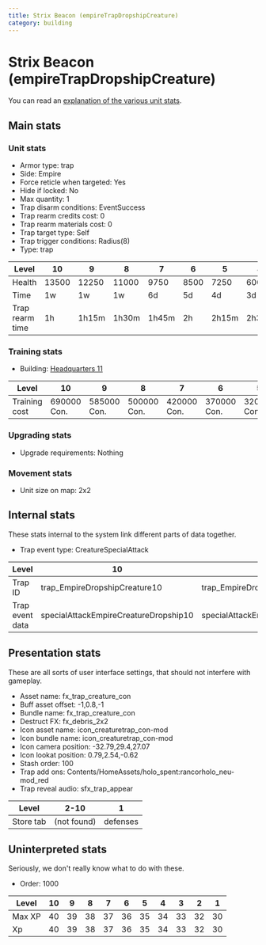 ```yaml
---
title: Strix Beacon (empireTrapDropshipCreature)
category: building
---
```


# Strix Beacon (empireTrapDropshipCreature)

You can read an [explanation  of the various unit stats](unitexplained.md).

## Main stats

### Unit stats

  * Armor type: trap
  * Side: Empire
  * Force reticle when targeted: Yes
  * Hide if locked: No
  * Max quantity: 1
  * Trap disarm conditions: EventSuccess
  * Trap rearm credits cost: 0
  * Trap rearm materials cost: 0
  * Trap target type: Self
  * Trap trigger conditions: Radius(8)
  * Type: trap

|Level          |10   |9    |8    |7    |6   |5    |4    |3   |2    |1   |
|---------------|-----|-----|-----|-----|----|-----|-----|----|-----|----|
|Health         |13500|12250|11000|9750 |8500|7250 |6000 |4500|3750 |2500|
|Time           |1w   |1w   |1w   |6d   |5d  |4d   |3d   |2d  |1d   |5s  |
|Trap rearm time|1h   |1h15m|1h30m|1h45m|2h  |2h15m|2h30m|3h  |3h30m|4h  |


### Training stats

  * Building: [Headquarters 11](empireHQ.html)

|Level        |10         |9          |8          |7          |6          |5          |4          |3          |2          |1          |
|-------------|-----------|-----------|-----------|-----------|-----------|-----------|-----------|-----------|-----------|-----------|
|Training cost|690000 Con.|585000 Con.|500000 Con.|420000 Con.|370000 Con.|320000 Con.|275000 Con.|230000 Con.|200000 Con.|170000 Con.|


### Upgrading stats

  * Upgrade requirements: Nothing

### Movement stats

  * Unit size on map: 2x2

## Internal stats

These stats internal to the system link different parts of data together.

  * Trap event type: CreatureSpecialAttack

|Level          |10                                   |9                                   |8                                   |7                                   |6                                   |5                                   |4                                   |3                                   |2                                   |1                                   |
|---------------|-------------------------------------|------------------------------------|------------------------------------|------------------------------------|------------------------------------|------------------------------------|------------------------------------|------------------------------------|------------------------------------|------------------------------------|
|Trap ID        |trap_EmpireDropshipCreature10        |trap_EmpireDropshipCreature9        |trap_EmpireDropshipCreature8        |trap_EmpireDropshipCreature7        |trap_EmpireDropshipCreature6        |trap_EmpireDropshipCreature5        |trap_EmpireDropshipCreature4        |trap_EmpireDropshipCreature3        |trap_EmpireDropshipCreature2        |trap_EmpireDropshipCreature1        |
|Trap event data|specialAttackEmpireCreatureDropship10|specialAttackEmpireCreatureDropship9|specialAttackEmpireCreatureDropship8|specialAttackEmpireCreatureDropship7|specialAttackEmpireCreatureDropship6|specialAttackEmpireCreatureDropship5|specialAttackEmpireCreatureDropship4|specialAttackEmpireCreatureDropship3|specialAttackEmpireCreatureDropship2|specialAttackEmpireCreatureDropship1|


## Presentation stats

These are all sorts of user interface settings, that should not interfere with gameplay.

  * Asset name: fx_trap_creature_con
  * Buff asset offset: -1,0.8,-1
  * Bundle name: fx_trap_creature_con
  * Destruct FX: fx_debris_2x2
  * Icon asset name: icon_creaturetrap_con-mod
  * Icon bundle name: icon_creaturetrap_con-mod
  * Icon camera position: -32.79,29.4,27.07
  * Icon lookat position: 0.79,2.54,-0.62
  * Stash order: 100
  * Trap add ons: Contents/HomeAssets/holo_spent:rancorholo_neu-mod_red
  * Trap reveal audio: sfx_trap_appear

|Level    |2-10       |1       |
|---------|-----------|--------|
|Store tab|(not found)|defenses|


## Uninterpreted stats

Seriously, we don't really know what to do with these.

  * Order: 1000

|Level |10|9 |8 |7 |6 |5 |4 |3 |2 |1 |
|------|--|--|--|--|--|--|--|--|--|--|
|Max XP|40|39|38|37|36|35|34|33|32|30|
|Xp    |40|39|38|37|36|35|34|33|32|30|


